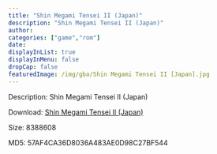 ```yaml
---
title: "Shin Megami Tensei II (Japan)"
description: "Shin Megami Tensei II (Japan)"
author: 
categories: ["game","rom"]
date: 
displayInList: true
displayInMenu: false
dropCap: false
featuredImage: /img/gba/Shin Megami Tensei II [Japan].jpg
---
```


Description: Shin Megami Tensei II (Japan)

Download: <a style="text-decoration:underline;" href="https://mega.nz/#!SOR2laCB!z_Tq3Lgc6zpCSWs3NEE9bDYbyC13lrnCWyQWLDGZ66E" target = "_blank" rel = "nofollow" > Shin Megami Tensei II (Japan)</a>

Size: 8388608

MD5: 57AF4CA36D8036A483AE0D98C27BF544


